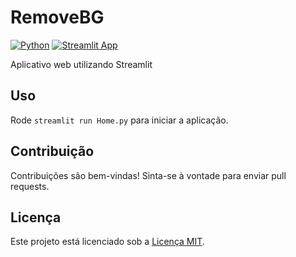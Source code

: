 # RemoveBG

[![Python](https://shields.io/badge/Python-3.12.1-blue.svg)](https://www.python.org/downloads/release/python-3121/)
[![Streamlit App](https://static.streamlit.io/badges/streamlit_badge_black_white.svg)](URL_TO_YOUR_APP)

Aplicativo web utilizando Streamlit

## Uso

Rode ```streamlit run Home.py``` para iniciar a aplicação.

## Contribuição

Contribuições são bem-vindas! Sinta-se à vontade para enviar pull requests.

## Licença

Este projeto está licenciado sob a [Licença MIT](LICENSE).
